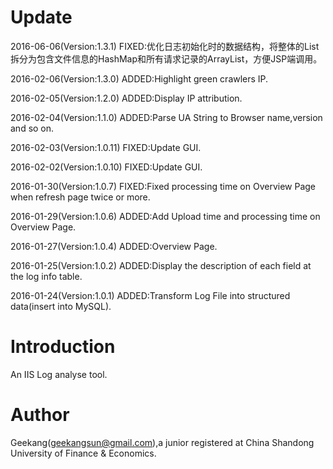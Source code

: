# Update
2016-06-06(Version:1.3.1) FIXED:优化日志初始化时的数据结构，将整体的List拆分为包含文件信息的HashMap和所有请求记录的ArrayList，方便JSP端调用。

2016-02-06(Version:1.3.0) ADDED:Highlight green crawlers IP.

2016-02-05(Version:1.2.0) ADDED:Display IP attribution.

2016-02-04(Version:1.1.0) ADDED:Parse UA String to Browser name,version and so on.

2016-02-03(Version:1.0.11) FIXED:Update GUI.

2016-02-02(Version:1.0.10) FIXED:Update GUI.

2016-01-30(Version:1.0.7) FIXED:Fixed processing time on Overview Page when refresh page twice or more.

2016-01-29(Version:1.0.6) ADDED:Add Upload time and processing time on Overview Page.

2016-01-27(Version:1.0.4) ADDED:Overview Page.
  
2016-01-25(Version:1.0.2) ADDED:Display the description of each field at the log info table.
  
2016-01-24(Version:1.0.1) ADDED:Transform Log File into structured data(insert into MySQL).

# Introduction

An IIS Log analyse tool.

# Author

Geekang(geekangsun@gmail.com),a junior registered at China Shandong University of Finance & Economics.